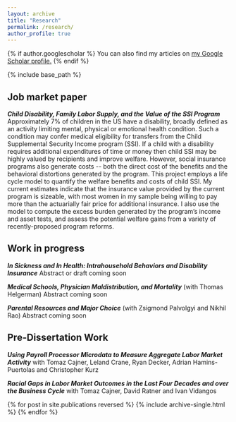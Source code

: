 ```yaml
---
layout: archive
title: "Research"
permalink: /research/
author_profile: true
---
```


{% if author.googlescholar %}
  You can also find my articles on <u><a href="{{author.googlescholar}}">my Google Scholar profile</a>.</u>
{% endif %}

{% include base_path %}

## Job market paper
***Child Disability, Family Labor Supply, and the Value of the SSI Program***
Approximately 7\% of children in the US have a disability, broadly defined as an activity limiting mental, physical or emotional health condition. Such a condition may confer medical eligibility for transfers from the Child Supplemental Security Income program (SSI). If a child with a disability requires additional expenditures of time or money then child SSI may be highly valued by recipients and improve welfare. However, social insurance programs also generate costs -- both the direct cost of the benefits and the behavioral distortions generated by the program. This project employs a life cycle model to quantify the welfare benefits and costs of child SSI. My current estimates indicate that the insurance value provided by the current program is sizeable, with most women in my sample being willing to pay more than the actuarially fair price for additional insurance. I also use the model to compute the excess burden generated by the program’s income and asset tests, and assess the potential welfare gains from a variety of recently-proposed program reforms.
## Work in progress
***In Sickness and In Health: Intrahousehold Behaviors and Disability Insurance***
Abstract or draft coming soon

***Medical Schools, Physician Maldistribution, and Mortality*** (with Thomas Helgerman)
Abstract coming soon

***Parental Resources and Major Choice*** (with Zsigmond Palvolgyi and Nikhil Rao)
Abstract coming soon

## Pre-Dissertation Work
***Using Payroll Processor Microdata to Measure Aggregate Labor Market Activity*** with Tomaz Cajner, Leland Crane, Ryan Decker, Adrian Hamins-Puertolas and Christopher Kurz

***Racial Gaps in Labor Market Outcomes in the Last Four Decades and over the Business Cycle*** with Tomaz Cajner, David Ratner and Ivan Vidangos


{% for post in site.publications reversed %}
  {% include archive-single.html %}
{% endfor %}
